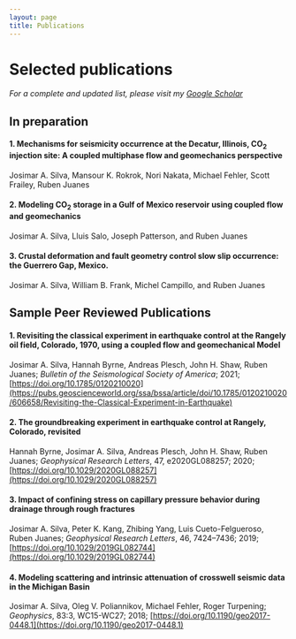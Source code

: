 ```yaml
---
layout: page
title: Publications
---
```

# Selected publications
*For a complete and updated list, please visit my [Google Scholar](https://scholar.google.com/citations?user=HRqYlWkAAAAJ&hl=en)*

## In preparation

#### 1. Mechanisms for seismicity occurrence at the Decatur, Illinois, CO<sub>2</sub> injection site: A coupled multiphase flow and geomechanics perspective
Josimar A. Silva, Mansour K. Rokrok, Nori Nakata, Michael Fehler,  Scott Frailey, Ruben Juanes

#### 2. Modeling CO<sub>2</sub> storage in a Gulf of Mexico reservoir using coupled flow and geomechanics
Josimar A. Silva, Lluis Salo, Joseph Patterson, and Ruben Juanes

#### 3. Crustal deformation and fault geometry control slow slip occurrence: the Guerrero Gap, Mexico.
Josimar A. Silva, William B. Frank, Michel Campillo, and Ruben Juanes

## Sample Peer Reviewed Publications

#### 1. Revisiting the classical experiment in earthquake control at the Rangely oil field, Colorado, 1970, using a coupled flow and geomechanical Model  
Josimar A. Silva, Hannah Byrne, Andreas Plesch, John H. Shaw, Ruben Juanes; *Bulletin of the Seismological Society of America*; 2021; [https://doi.org/10.1785/0120210020](https://pubs.geoscienceworld.org/ssa/bssa/article/doi/10.1785/0120210020/606658/Revisiting-the-Classical-Experiment-in-Earthquake)

#### 2. The groundbreaking experiment in earthquake control at Rangely, Colorado, revisited
Hannah Byrne, Josimar A. Silva, Andreas Plesch, John H. Shaw, Ruben Juanes; *Geophysical Research Letters*, 47, e2020GL088257; 2020; [https://doi.org/10.1029/2020GL088257](https://doi.org/10.1029/2020GL088257)

#### 3. Impact of confining stress on capillary pressure behavior during drainage through rough fractures
Josimar A. Silva, Peter K. Kang, Zhibing Yang, Luis Cueto-Felgueroso, Ruben Juanes; *Geophysical Research Letters*, 46, 7424–7436; 2019; [https://doi.org/10.1029/2019GL082744](https://doi.org/10.1029/2019GL082744)

#### 4. Modeling scattering and intrinsic attenuation of crosswell seismic data in the Michigan Basin
Josimar A. Silva, Oleg V. Poliannikov, Michael Fehler,  Roger Turpening; *Geophysics*, 83:3, WC15-WC27; 2018; [https://doi.org/10.1190/geo2017-0448.1](https://doi.org/10.1190/geo2017-0448.1)
